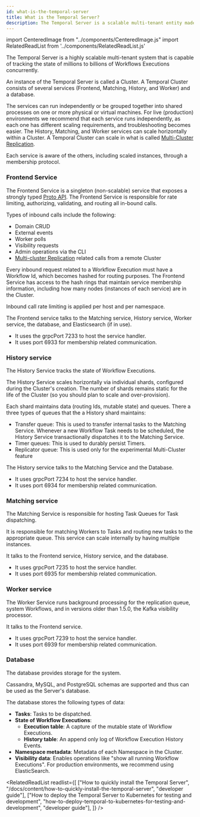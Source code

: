 ```yaml
---
id: what-is-the-temporal-server
title: What is the Temporal Server?
description: The Temporal Server is a scalable multi-tenant entity made up of individually scalable services, that is capable of handling millions to billions of Workflows Executions concurrently.
---
```


import CenteredImage from "../components/CenteredImage.js"
import RelatedReadList from '../components/RelatedReadList.js'

The Temporal Server is a highly scalable multi-tenant system that is capable of tracking the state of millions to billions of Workflows Executions concurrently.

An instance of the Temporal Server is called a Cluster.
A Temporal Cluster consists of several services (Frontend, Matching, History, and Worker) and a database.

<CenteredImage
imagePath="/diagrams/temporal-server-cluster.svg"
imageSize="75"
title="The Temporal Server (Cluster)"
/>

The services can run independently or be grouped together into shared processes on one or more physical or virtual machines.
For live (production) environments we recommend that each service runs independently, as each one has different scaling requirements, and troubleshooting becomes easier.
The History, Matching, and Worker services can scale horizontally within a Cluster.
A Temporal Cluster can scale in what is called [Multi-Cluster Replication](#).

Each service is aware of the others, including scaled instances, through a membership protocol.

### Frontend Service

The Frontend Service is a singleton (non-scalable) service that exposes a strongly typed [Proto API](https://github.com/temporalio/api/blob/master/temporal/api/workflowservice/v1/service.proto).
The Frontend Service is responsible for rate limiting, authorizing, validating, and routing all in-bound calls.

<CenteredImage
imagePath="/diagrams/temporal-frontend-service.svg"
imageSize="50"
title="Frontend Service"
/>

Types of inbound calls include the following:

- Domain CRUD
- External events
- Worker polls
- Visibility requests
- Admin operations via the CLI
- [Multi-cluster Replication](/docs/server/multi-cluster) related calls from a remote Cluster

Every inbound request related to a Workflow Execution must have a Workflow Id, which becomes hashed for routing purposes.
The Frontend Service has access to the hash rings that maintain service membership information, including how many nodes (instances of each service) are in the Cluster.

Inbound call rate limiting is applied per host and per namespace.

The Frontend service talks to the Matching service, History service, Worker service, the database, and Elasticsearch (if in use).

- It uses the grpcPort 7233 to host the service handler.
- It uses port 6933 for membership related communication.

### History service

The History Service tracks the state of Workflow Executions.

<CenteredImage
imagePath="/diagrams/temporal-history-service.svg"
imageSize="50"
title="History Service"
/>

The History Service scales horizontally via individual shards, configured during the Cluster's creation.
The number of shards remains static for the life of the Cluster (so you should plan to scale and over-provision).

Each shard maintains data (routing Ids, mutable state) and queues.
There a three types of queues that the a History shard maintains:

- Transfer queue: This is used to transfer internal tasks to the Matching Service.
  Whenever a new Workflow Task needs to be scheduled, the History Service transactionally dispatches it to the Matching Service.
- Timer queues: This is used to durably persist Timers.
- Replicator queue: This is used only for the experimental Multi-Cluster feature

The History service talks to the Matching Service and the Database.

- It uses grpcPort 7234 to host the service handler.
- It uses port 6934 for membership related communication.

### Matching service

The Matching Service is responsible for hosting Task Queues for Task dispatching.

<CenteredImage
imagePath="/diagrams/temporal-matching-service.svg"
imageSize="50"
title="Matching Service"
/>

It is responsible for matching Workers to Tasks and routing new tasks to the appropriate queue.
This service can scale internally by having multiple instances.

It talks to the Frontend service, History service, and the database.

- It uses grpcPort 7235 to host the service handler.
- It uses port 6935 for membership related communication.

### Worker service

The Worker Service runs background processing for the replication queue, system Workflows, and in versions older than 1.5.0, the Kafka visibility processor.

<CenteredImage
imagePath="/diagrams/temporal-worker-service.svg"
imageSize="25"
title="Worker Service"
/>

It talks to the Frontend service.

- It uses grpcPort 7239 to host the service handler.
- It uses port 6939 for membership related communication.

### Database

The database provides storage for the system.

<CenteredImage
imagePath="/diagrams/temporal-database.svg"
imageSize="50"
title="Database database storage use cases"
/>

Cassandra, MySQL, and PostgreSQL schemas are supported and thus can be used as the Server's database.

The database stores the following types of data:

- **Tasks**: Tasks to be dispatched.
- **State of Workflow Executions**:
  - **Execution table**: A capture of the mutable state of Workflow Executions.
  - **History table**: An append only log of Workflow Execution History Events.
- **Namespace metadata**: Metadata of each Namespace in the Cluster.
- **Visibility data**: Enables operations like "show all running Workflow Executions".
  For production environments, we recommend using ElasticSearch.

<RelatedReadList
readlist={[
["How to quickly install the Temporal Server", "/docs/content/how-to-quickly-install-the-temporal-server", "developer guide"],
["How to deploy the Temporal Server to Kubernetes for testing and development", "how-to-deploy-temporal-to-kubernetes-for-testing-and-development", "developer guide"],
]}
/>
